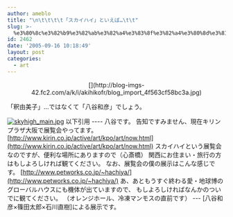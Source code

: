 ```yaml
---
author: ameblo
title: "\n\t\t\t\t「スカイハイ」といえば…\t\t"
slug: >-
  %e3%80%8c%e3%82%b9%e3%82%ab%e3%82%a4%e3%83%8f%e3%82%a4%e3%80%8d%e3%81%a8%e3%81%84%e3%81%88%e3%81%b0
id: 2462
date: '2005-09-16 10:18:49'
layout: post
categories:
  - art
---
```


<div align="center">[](http://blog-imgs-42.fc2.com/a/k/i/akihikofr/blog_import_4f563cf58bc3a.jpg)</div>

「釈由美子」…ではなくて「八谷和彦」でしょう。

[![skyhigh_main.jpg](http://blog-imgs-42.fc2.com/a/k/i/akihikofr/blog_import_4f563cf524a91.jpg)](http://blog-imgs-42.fc2.com/a/k/i/akihikofr/blog_import_4f563cf58bc3a.jpg) 以下引用 ---- 八谷です。 告知ですみません、現在キリンプラザ大阪で展覧会やってます。 [http://www.kirin.co.jp/active/art/kpo/art/now.html](http://www.kirin.co.jp/active/art/kpo/art/now.html) スカイハイという展覧会なのですが、便利な場所にありますので（心斎橋） 関西にお住まい・旅行の方はもしよろしければ観てください。 なお、展覧会の僕の展示はこんな感じです。 [http://www.petworks.co.jp/~hachiya/](http://www.petworks.co.jp/~hachiya/) あ、あともうすぐ終わる愛・地球博のグローバルハウスにも機体が出ていますので、 もしよろしければなんかのついでに観てください。 （オレンジホール、冷凍マンモスの直前です） --- [八谷和彦×篠田太郎×石川直樹]による展示です。